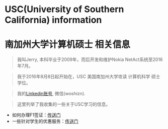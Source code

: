 # USC(University of Southern California) information 

# 南加州大学计算机硕士 相关信息

 > 我叫Jerry, 本科毕业于2009年，而后开发和维护Nokia NetAct系统至2016年7月。
 
 > 我于2016年8月8日起开始在，USC 美国南加州大学攻读 计算机科学 硕士学位。
 
 > 我的[Linkedin账号](https://www.linkedin.com/in/hot13399), 微信(woshizn).
 
 > 这里列举了我收集的一些关于USC学习的信息。
 
 - 如何办理F1签证：[传送门](https://github.com/hot13399/USC_CS_MS/blob/master/HowToVisa.md)
 - 一些针对学生的优惠服务：[传送门](https://github.com/hot13399/USC_CS_MS/blob/master/Service4Students.md)
